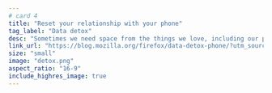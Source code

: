 ```yaml
---
# card 4
title: "Reset your relationship with your phone"
tag_label: "Data detox"
desc: "Sometimes we need space from the things we love, including our phones."
link_url: "https://blog.mozilla.org/firefox/data-detox-phone/?utm_source=www.mozilla.org&utm_medium=referral&utm_campaign=homepage&utm_content=card"
size: "small"
image: "detox.png"
aspect_ratio: "16-9"
include_highres_image: true
---
```

